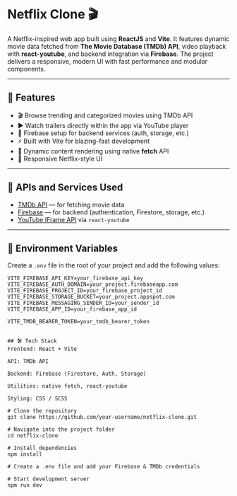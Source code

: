 # Netflix Clone 🎬

A Netflix-inspired web app built using **ReactJS** and **Vite**. It features dynamic movie data fetched from **The Movie Database (TMDb) API**, video playback with **react-youtube**, and backend integration via **Firebase**. The project delivers a responsive, modern UI with fast performance and modular components.

---

## 🚀 Features

- 🎬 Browse trending and categorized movies using TMDb API
- ▶️ Watch trailers directly within the app via YouTube player
- 🔐 Firebase setup for backend services (auth, storage, etc.)
- ⚡ Built with Vite for blazing-fast development
- 🔄 Dynamic content rendering using native **fetch** API
- 📱 Responsive Netflix-style UI

---

## 🔗 APIs and Services Used

- [TMDb API](https://www.themoviedb.org/documentation/api) — for fetching movie data  
- [Firebase](https://firebase.google.com/) — for backend (authentication, Firestore, storage, etc.)
- [YouTube IFrame API](https://developers.google.com/youtube/iframe_api_reference) via `react-youtube`

---

## 🔐 Environment Variables

Create a `.env` file in the root of your project and add the following values:

```env
VITE_FIREBASE_API_KEY=your_firebase_api_key
VITE_FIREBASE_AUTH_DOMAIN=your_project.firebaseapp.com
VITE_FIREBASE_PROJECT_ID=your_firebase_project_id
VITE_FIREBASE_STORAGE_BUCKET=your_project.appspot.com
VITE_FIREBASE_MESSAGING_SENDER_ID=your_sender_id
VITE_FIREBASE_APP_ID=your_firebase_app_id

VITE_TMDB_BEARER_TOKEN=your_tmdb_bearer_token


## 🛠️ Tech Stack
Frontend: React + Vite

API: TMDb API

Backend: Firebase (Firestore, Auth, Storage)

Utilities: native fetch, react-youtube

Styling: CSS / SCSS

# Clone the repository
git clone https://github.com/your-username/netflix-clone.git

# Navigate into the project folder
cd netflix-clone

# Install dependencies
npm install

# Create a .env file and add your Firebase & TMDb credentials

# Start development server
npm run dev
